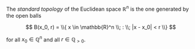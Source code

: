 The *standard topology* of the Euclidean space $\mathbb{R}^n$ is the one generated by the open balls

$$
B(x_0, r) = \\{ x \in \mathbb{R}^n \\; : \\; |x - x_0| < r \\}
$$

for all $x_0 \in \mathbb{Q}^n$ and all $r \in \mathbb{Q}_{> 0}$.
